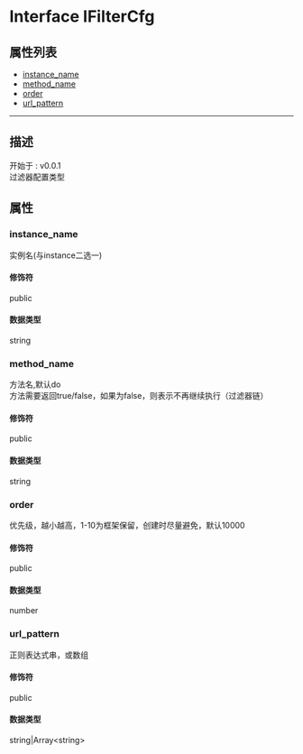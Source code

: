 # Interface IFilterCfg
## 属性列表
+ [instance_name](#PROP_instance_name)
+ [method_name](#PROP_method_name)
+ [order](#PROP_order)
+ [url_pattern](#PROP_url_pattern)
  
---
## 描述
<font class="since">开始于 : v0.0.1</font>  
过滤器配置类型  
## 属性
### <a id="PROP_instance_name">instance_name</a>
实例名(与instance二选一)  
#### 修饰符
<font class="modifier">public</font>  
#### 数据类型
<font class='datatype'>string</font>  
### <a id="PROP_method_name">method_name</a>
方法名,默认do  
方法需要返回true/false，如果为false，则表示不再继续执行（过滤器链）  
#### 修饰符
<font class="modifier">public</font>  
#### 数据类型
<font class='datatype'>string</font>  
### <a id="PROP_order">order</a>
优先级，越小越高，1-10为框架保留，创建时尽量避免，默认10000  
#### 修饰符
<font class="modifier">public</font>  
#### 数据类型
<font class='datatype'>number</font>  
### <a id="PROP_url_pattern">url_pattern</a>
正则表达式串，或数组  
#### 修饰符
<font class="modifier">public</font>  
#### 数据类型
<font class='datatype'>string|Array&lt;string&gt;</font>  
